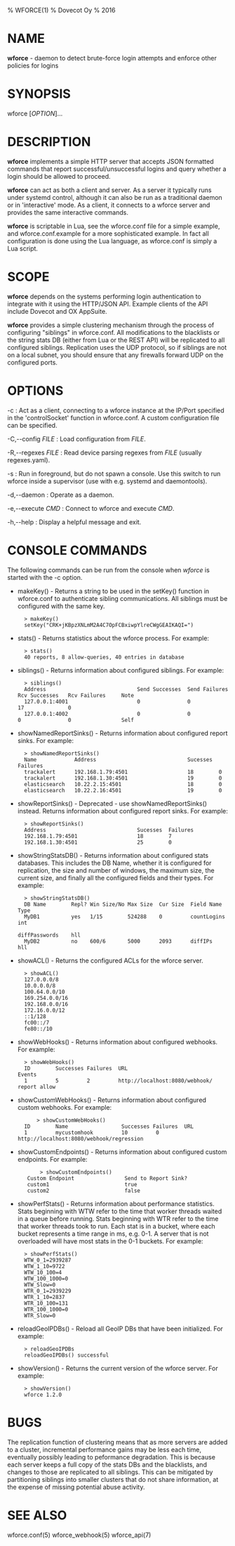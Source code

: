 % WFORCE(1)
% Dovecot Oy
% 2016

# NAME
**wforce** - daemon to detect brute-force login attempts and enforce other policies for logins

# SYNOPSIS
wforce [*OPTION*]... 

# DESCRIPTION
**wforce** implements a simple HTTP server that accepts JSON formatted commands 
that report successful/unsuccessful logins and query whether a login should be 
allowed to proceed. 

**wforce** can act as both a client and server. As a server it typically runs
under systemd control, although it can also be run as a traditional daemon
or in 'interactive' mode. As a client, it connects to a wforce server and
provides the same interactive commands.

**wforce** is scriptable in Lua, see the wforce.conf file for a simple example,
and wforce.conf.example for a more sophisticated example. In fact all
configuration is done using the Lua language, as wforce.conf is simply a
Lua script.

# SCOPE
**wforce** depends on the systems performing login authentication to integrate
with it using the HTTP/JSON API. Example clients of the API include Dovecot
and OX AppSuite.

**wforce** provides a simple clustering mechanism through the process of 
configuring "siblings" in wforce.conf. All modifications to the
blacklists or the string stats DB (either from Lua or the REST API)
will be replicated to all configured siblings. Replication uses the
UDP protocol, so if siblings are not on a local subnet, you should
ensure that any firewalls forward UDP on the configured ports.

# OPTIONS
-c 
:    Act as a client, connecting to a wforce instance at the IP/Port 
     specified in the 'controlSocket' function in wforce.conf. A
     custom configuration file can be specified.

-C,--config *FILE*
:    Load configuration from *FILE*.

-R,--regexes *FILE*
:    Read device parsing regexes from *FILE* (usually regexes.yaml).

-s
:    Run in foreground, but do not spawn a console. Use this switch to run
     wforce inside a supervisor (use with e.g. systemd and daemontools).

-d,--daemon
:    Operate as a daemon.

-e,--execute *CMD*
:    Connect to wforce and execute *CMD*.

-h,--help
:    Display a helpful message and exit.


# CONSOLE COMMANDS

The following commands can be run from the console when *wforce* is
started with the -c option.

* makeKey() - Returns a string to be used in the setKey() function in
  wforce.conf to authenticate sibling communications. All siblings
  must be configured with the same key.

		> makeKey()
		setKey("CRK+jKBpzXNLmM2A4C7OpFCBxiwpYlreCWgGEAIKAQI=")


* stats() - Returns statistics about the wforce process. For example:

		> stats()
		40 reports, 8 allow-queries, 40 entries in database

* siblings() - Returns information about configured siblings. For
  example:

        > siblings()
        Address                             Send Successes  Send Failures  Rcv Successes   Rcv Failures     Note
        127.0.0.1:4001                      0               0              17              0                
        127.0.0.1:4002                      0               0              0               0                Self

* showNamedReportSinks() - Returns information about configured report
  sinks. For example: 

		> showNamedReportSinks()
		Name            Address                             Sucesses  Failures
		trackalert      192.168.1.79:4501                   18        0
		trackalert      192.168.1.30:4501                   19        0
		elasticsearch   10.22.2.15:4501                     18        0
		elasticsearch   10.22.2.16:4501                     19        0

* showReportSinks() - Deprecated - use showNamedReportSinks() instead. Returns
  information about configured report sinks. For example:

		> showReportSinks()
		Address                             Sucesses  Failures
		192.168.1.79:4501                   18        7
		192.168.1.30:4501                   25        0

* showStringStatsDB() - Returns information about configured stats
  databases. This includes the DB Name, whether it is configured for
  replication, the size and number of windows, the maximum size, the
  current size, and finally all the configured fields and their
  types. For example:

		> showStringStatsDB()
		DB Name        Repl? Win Size/No Max Size  Cur Size  Field Name       Type
		MyDB1          yes   1/15        524288    0         countLogins      int
		                                                     diffPasswords    hll
		MyDB2          no    600/6       5000      2093      diffIPs          hll

* showACL() - Returns the configured ACLs for the wforce server.

		> showACL()
		127.0.0.0/8
		10.0.0.0/8
		100.64.0.0/10
		169.254.0.0/16
		192.168.0.0/16
		172.16.0.0/12
		::1/128
		fc00::/7
		fe80::/10

* showWebHooks() - Returns information about configured webhooks. For
  example: 

		> showWebHooks()
		ID        Successes Failures  URL                            Events
		1         5         2         http://localhost:8080/webhook/ report allow

* showCustomWebHooks() - Returns information about configured custom
  webhooks. For example:

  	    	> showCustomWebHooks()
		ID        Name                 Successes Failures  URL
		1         mycustomhook         10         0         http://localhost:8080/webhook/regression

* showCustomEndpoints() - Returns information about configured custom
  endpoints. For example:

  	     	 > showCustomEndpoints()
		 Custom Endpoint                Send to Report Sink? 
		 custom1                        true
		 custom2                        false

* showPerfStats() - Returns information about performance
  statistics. Stats beginning with WTW refer to the time that worker
  threads waited in a queue before running. Stats beginning with WTR
  refer to the time that worker threads took to run. Each stat is in a
  bucket, where each bucket represents a time range in ms,
  e.g. 0-1. A server that is not overloaded will have most stats in
  the 0-1 buckets. For example:

		> showPerfStats()
		WTW_0_1=2939287
		WTW_1_10=9722
		WTW_10_100=4
		WTW_100_1000=0
		WTW_Slow=0
		WTR_0_1=2939229
		WTR_1_10=2837
		WTR_10_100=131
		WTR_100_1000=0
		WTR_Slow=0

* reloadGeoIPDBs() - Reload all GeoIP DBs that have been
initialized. For example:

		> reloadGeoIPDBs
		reloadGeoIPDBs() successful

* showVersion() - Returns the current version of the wforce
  server. For example:

		> showVersion()
		wforce 1.2.0


# BUGS
The replication function of clustering means that as more servers are added to a 
cluster, incremental performance gains may be less each time, eventually
possibly leading to peformance degradation. This is because each
server keeps a full copy of the stats DBs and the blacklists, and
changes to those are replicated to all siblings. This can be mitigated by
partitioning siblings into smaller clusters that do not share
information, at the expense of missing potential abuse activity. 

# SEE ALSO
wforce.conf(5) wforce_webhook(5) wforce_api(7)


